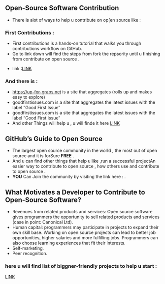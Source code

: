 ## Open-Source Software Contribution


- There is alot of ways to help u contribute on op[en source like :
### First Contributions :
- First contributions is a hands-on tutorial that walks you through contributions workflow on GitHub. 
- Go to link down will find the steps from fork the repsority until u finishing from contribute on open source .
* link :[LINK](https://github.com/firstcontributions/first-contributions)

### And there is : 
- https://up-for-grabs.net is a site that aggregates (rolls up and makes easy to explore)
- goodfirstissues.com is a site that aggregates the latest issues with the label “Good First Issue”
- goodfirstissues.com is a site that aggregates the latest issues with the label “Good First Issue”
- And other Things will help u , u will finde it here [LINK](https://www.firsttimersonly.com/)





## GitHub’s Guide to Open Source
- The largest open source community in the world , the most out of open source and it is forSure **FREE** . 
- And u can find other things that help u like ,run a successful projectAn easier way to contribute to open source ,  how others use and contribute to open source .
- **YOU** Can Join the community by visiting the link here : [](https://github.com/open-source) .




## What Motivates a Developer to Contribute to Open-Source Software?
- Revenues from related products and services: Open source software gives programmers the opportunity to sell related products and services (case in point: Canonical Ltd).
- Human capital:  programmers may participate in projects to expand their own skill base. Working on open source projects can lead to better job opportunities, higher salaries and more fulfilling jobs. Programmers can also choose learning experiences that fit their interests.
- Self-marketing. 
- Peer recognition.



### here u will find list of biggner-friendly projects to help u start :
[LINK](https://github.com/search?q=label%3Agood-first-issue+archived%3Afalse)

